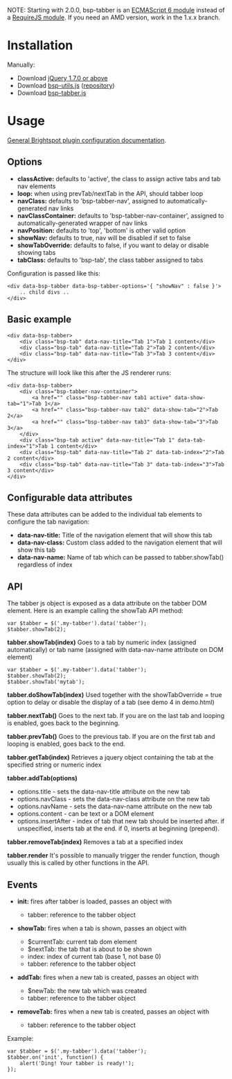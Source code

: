 NOTE: Starting with 2.0.0, bsp-tabber is an [ECMAScript 6 module](http://www.2ality.com/2014/09/es6-modules-final.html) instead of a [RequireJS module](http://requirejs.org/). If you need an AMD version, work in the 1.x.x branch.

# Installation

Manually:

- Download [jQuery 1.7.0 or above](http://jquery.com/download/)
- Download [bsp-utils.js](https://raw.githubusercontent.com/perfectsense/brightspot-js-utils/master/bsp-utils.js) ([repository](https://github.com/perfectsense/brightspot-js-utils))
- Download [bsp-tabber.js](https://raw.githubusercontent.com/perfectsense/brightspot-js-tabber/master/bsp-tabber.js)

# Usage

[General Brightspot plugin configuration documentation](https://github.com/perfectsense/brightspot-js-utils/blob/master/PLUGIN.md).

## Options

-	**classActive:** defaults to 'active', the class to assign active tabs and tab nav elements
-	**loop:** when using prevTab/nextTab in the API, should tabber loop
-	**navClass:** defaults to 'bsp-tabber-nav', assigned to automatically-generated nav links
-	**navClassContainer:** defaults to 'bsp-tabber-nav-container', assigned to automatically-generated wrapper of nav links
-	**navPosition:** defaults to 'top', 'bottom' is other valid option
-	**showNav:** defaults to true, nav will be disabled if set to false
-	**showTabOverride:** defaults to false, if you want to delay or disable showing tabs
-	**tabClass:** defaults to 'bsp-tab', the class tabber assigned to tabs

Configuration is passed like this:

	<div data-bsp-tabber data-bsp-tabber-options='{ "showNav" : false }'>
		.. child divs ..
	</div>

## Basic example

	<div data-bsp-tabber>
		<div class="bsp-tab" data-nav-title="Tab 1">Tab 1 content</div>
		<div class="bsp-tab" data-nav-title="Tab 2">Tab 2 content</div>
		<div class="bsp-tab" data-nav-title="Tab 3">Tab 3 content</div>
	</div>

The structure will look like this after the JS renderer runs:

	<div data-bsp-tabber>
		<div class="bsp-tabber-nav-container">
			<a href="" class="bsp-tabber-nav tab1 active" data-show-tab="1">Tab 1</a>
			<a href="" class="bsp-tabber-nav tab2" data-show-tab="2">Tab 2</a>
			<a href="" class="bsp-tabber-nav tab3" data-show-tab="3">Tab 3</a>
		</div>
		<div class="bsp-tab active" data-nav-title="Tab 1" data-tab-index="1">Tab 1 content</div>
		<div class="bsp-tab" data-nav-title="Tab 2" data-tab-index="2">Tab 2 content</div>
		<div class="bsp-tab" data-nav-title="Tab 3" data-tab-index="3">Tab 3 content</div>
	</div>

## Configurable data attributes

These data attributes can be added to the individual tab elements to configure the tab navigation:

-	**data-nav-title:** Title of the navigation element that will show this tab
-	**data-nav-class:** Custom class added to the navigation element that will show this tab
-	**data-nav-name:** Name of tab which can be passed to tabber.showTab() regardless of index

## API

The tabber js object is exposed as a data attribute on the tabber DOM element. Here is an example
calling the showTab API method:

	var $tabber = $('.my-tabber').data('tabber');
	$tabber.showTab(2);

**tabber.showTab(index)**
Goes to a tab by numeric index (assigned automatically) or tab name (assigned
with data-nav-name attribute on DOM element)

	var $tabber = $('.my-tabber').data('tabber');
	$tabber.showTab(2);
	$tabber.showTab('mytab');
 
**tabber.doShowTab(index)**
Used together with the showTabOverride = true option to delay or disable
the display of a tab (see demo 4 in demo.html)
  
**tabber.nextTab()**
Goes to the next tab. If you are on the last tab and looping is enabled, goes
back to the beginning.
 
**tabber.prevTab()**
Goes to the previous tab. If you are on the first tab and looping is enabled, goes
back to the end.
 
**tabber.getTab(index)**
Retrieves a jquery object containing the tab at the specified string or numeric index
  
**tabber.addTab(options)**
-	options.title - sets the data-nav-title attribute on the new tab
-	options.navClass - sets the data-nav-class attribute on the new tab
-	options.navName - sets the data-nav-name attribute on the new tab
-	options.content - can be text or a DOM element
-	options.insertAfter - index of tab that new tab should be inserted after. if unspecified, inserts tab at the end. if 0, inserts at beginning (prepend).
  
**tabber.removeTab(index)**
Removes a tab at a specified index
  
**tabber.render**
It's possible to manually trigger the render function, though usually
this is called by other functions in the API.

## Events

- **init:** fires after tabber is loaded, passes an object with
  - tabber: reference to the tabber object
 
- **showTab:** fires when a tab is shown, passes an object with
  - $currentTab: current tab dom element
  - $nextTab: the tab that is about to be shown
  - index: index of current tab (base 1, not base 0)
  - tabber: reference to the tabber object

- **addTab:** fires when a new tab is created, passes an object with
  - $newTab: the new tab which was created
  - tabber: reference to the tabber object
 
- **removeTab:** fires when a new tab is created, passes an object with
  - tabber: reference to the tabber object

Example:

	var $tabber = $('.my-tabber').data('tabber');
	$tabber.on('init', function() {
		alert('Ding! Your tabber is ready!');
	});
